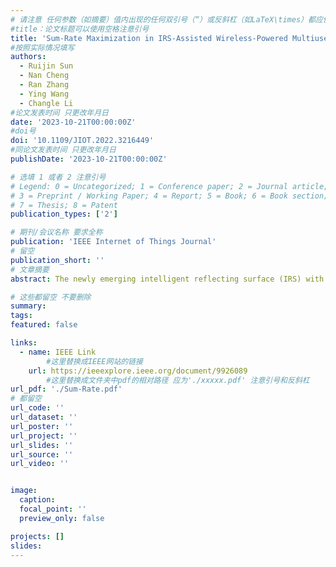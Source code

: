 ```yaml
---
# 请注意 任何参数（如摘要）值内出现的任何双引号（“）或反斜杠（如LaTeX\times）都应使用反斜杠（\）进行转义。例如，符号“和LaTeX text\times分别变为\”和\\times。有关详细信息，请参阅YAML或TOML文档。
#title：论文标题可以使用空格注意引号
title: 'Sum-Rate Maximization in IRS-Assisted Wireless-Powered Multiuser MIMO Networks With Practical Phase Shift'
#按照实际情况填写
authors:
  - Ruijin Sun
  - Nan Cheng
  - Ran Zhang
  - Ying Wang
  - Changle Li
#论文发表时间 只更改年月日
date: '2023-10-21T00:00:00Z'
#doi号
doi: '10.1109/JIOT.2022.3216449'
#同论文发表时间 只更改年月日
publishDate: '2023-10-21T00:00:00Z'

# 选填 1 或者 2 注意引号
# Legend: 0 = Uncategorized; 1 = Conference paper; 2 = Journal article;
# 3 = Preprint / Working Paper; 4 = Report; 5 = Book; 6 = Book section;
# 7 = Thesis; 8 = Patent
publication_types: ['2']

# 期刊/会议名称 要求全称
publication: 'IEEE Internet of Things Journal'
# 留空
publication_short: ''
# 文章摘要
abstract: The newly emerging intelligent reflecting surface (IRS) with large-scale passive reflecting elements has great potentials to enhance the performance of wireless-powered Internet of Things (IoT) networks, by manipulating the wireless channel. However, most of the existing works considered the ideal reflection of IRS elements with independent amplitude and phase shift. In this article, an IRS-assisted wireless-powered multiuser multi-input-multi-output network is considered, taking into account the practical coupling effect between the reflecting amplitude and the phase shift. Then, an uplink sum-rate maximization problem is investigated by jointly designing the active beamforming of multiple antennas, the passive beamforming of the IRS, and the time allocation ratio. Due to the tightly coupled optimization variables, the formulated problem is nonconvex. To effectively solve this problem, we decompose it into three subproblems, i.e., the active beamforming, the downlink passive beamforming, and the uplink passive beamforming. For the active beamforming design, access point’s optimal downlink energy beamforming matrix is proved to be rank-one, and IoT users’ optimal uplink information covariance matrices are derived in semi-closed forms. For the downlink passive beamforming design, a low-complexity algorithm based on the successive convex approximation and the penalty function method is proposed. For the uplink passive beamforming design, the multiuser problem is equivalently transformed into a virtual single-user problem, which is solved via an iterative algorithm. Numerical results show that, in comparison with algorithms without IRS, our proposed algorithm can significantly improve the uplink sum rate up to 50% when the number of passive elements is 100.

# 这些都留空 不要删除
summary:  
tags:
featured: false

links:
  - name: IEEE Link
        #这里替换成IEEE网站的链接
    url: https://ieeexplore.ieee.org/document/9926089
        #这里替换成文件夹中pdf的相对路径 应为'./xxxxx.pdf' 注意引号和反斜杠
url_pdf: './Sum-Rate.pdf'
# 都留空
url_code: ''
url_dataset: ''
url_poster: ''
url_project: ''
url_slides: ''
url_source: ''
url_video: ''


image:
  caption: 
  focal_point: ''
  preview_only: false

projects: []
slides:
---
```

